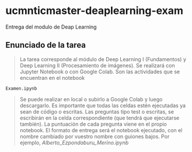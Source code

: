 # ucmnticmaster-deaplearning-exam
Entrega del modulo de Deap Learning
## Enunciado de la tarea
> La tarea corresponde al módulo de Deep Learning I (Fundamentos) y Deep Learning II (Procesamiento de imágenes). Se realizará con Jupyter Notebook o con Google Colab.
> Son las actividades que se encuentran en el notebook
```
Examen.ipynb
```
> Se puede realizar en local o subirlo a Google Colab y luego descargarlo. Es importante que todas las celdas estén ejecutadas ya sean de código o escritas.
> Las preguntas tipo test o escritas, se escribirán en la celda correspondiente (que tendrá que ejecutarse también). La puntuación de cada pregunta viene en el propio notebook.
> El formato de entrega será el notebook ejecutado, con el nombre cambiado por vuestro nombre con guiones bajos. Por ejemplo, *Alberto_Ezpondaburu_Merino.ipynb*
